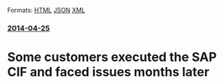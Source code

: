 
Formats: [HTML](/news/2014/04/25/some-customers-executed-the-sap-cif-and-faced-issues-months-later.html)  [JSON](/news/2014/04/25/some-customers-executed-the-sap-cif-and-faced-issues-months-later.json)  [XML](/news/2014/04/25/some-customers-executed-the-sap-cif-and-faced-issues-months-later.xml)  

### [2014-04-25](/news/2014/04/25/index.md)

##### 
# Some customers executed the SAP CIF and faced issues months later



